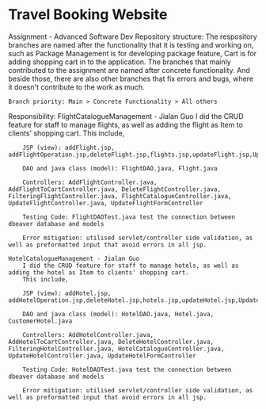 # Travel Booking Website
 Assignment - Advanced Software Dev
 Repository structure:
    The respository branches are named after the functionality that it is testing and working on, such as Package Management is for developing package feature, Cart is for adding shopping cart in to the application.
    The branches that mainly contributed to the assignment are named after concrete functionality. And beside those, there are also other branches that fix errors and bugs, where it doesn't contribute to the work as much.

    Branch priority: Main > Concrete Functionality > All others

 Responsibility:
    FlightCatalogueManagement - Jialan Guo
        I did the CRUD feature for staff to manage flights, as well as adding the flight as Item to clients' shopping cart. 
        This include,

        JSP (view): addFlight.jsp, addFlightOperation.jsp,deleteFlight.jsp,flights.jsp,updateFlight.jsp,UpdateFlightOperation.jsp

        DAO and java class (model): FlightDAO.java, Flight.java

        Controllers: AddFlightController.java, AddFlightToCartController.java, DeleteFlightController.java, FilteringFlightController.java, FlightCatalogueController.java, UpdateFlightController.java, UpdateFlightFormController

        Testing Code: FlightDAOTest.java test the connection between dbeaver database and models

        Error mitigation: utilised servlet/controller side validation, as well as preformatted input that avoid errors in all jsp.
        
    HotelCatalogueManagement - Jialan Guo
        I did the CRUD feature for staff to manage hotels, as well as adding the hotel as Item to clients' shopping cart. 
        This include,

        JSP (view): addHotel.jsp, addHotelOperation.jsp,deleteHotel.jsp,hotels.jsp,updateHotel.jsp,UpdateHotelOperation.jsp,hotelBookingDateErr.jsp

        DAO and java class (model): HotelDAO.java, Hotel.java, CustomerHotel.java

        Controllers: AddHotelController.java, AddHotelToCartController.java, DeleteHotelController.java, FilteringHotelController.java, HotelCatalogueController.java, UpdateHotelController.java, UpdateHotelFormController

        Testing Code: HotelDAOTest.java test the connection between dbeaver database and models

        Error mitigation: utilised servlet/controller side validation, as well as preformatted input that avoid errors in all jsp.
     

